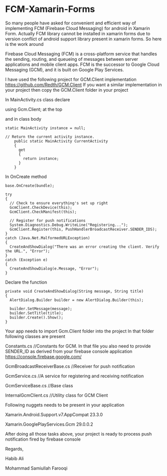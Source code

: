# FCM-Xamarin-Forms
So many people have asked for convenient and efficient way of implementing FCM (Firebase Cloud Messaging) for android in Xamarin Form. Actually FCM library cannot be installed in xamarin forms due to version conflict of android support library present in xamarin forms. So here is the work around

Firebase Cloud Messaging (FCM) is a cross-platform service that handles the sending, routing, and queueing of messages between server applications and mobile client apps. FCM is the successor to Google Cloud Messaging (GCM), and it is built on Google Play Services.

I have used the following project for GCM.Client implementation https://github.com/Redth/GCM.Client
If you want a similar implementation in your project then copy the GCM.Client folder in your project

In MainActivity.cs class declare

using Gcm.Client; at the top

and in class body

    static MainActivity instance = null;

    // Return the current activity instance.
        public static MainActivity CurrentActivity
        {
          get
          {
            return instance;
          }
        }
In OnCreate method

    base.OnCreate(bundle);

    try
    {
      // Check to ensure everything's set up right
      GcmClient.CheckDevice(this);
      GcmClient.CheckManifest(this);

      // Register for push notifications
      System.Diagnostics.Debug.WriteLine("Registering...");
      GcmClient.Register(this, PushHandlerBroadcastReceiver.SENDER_IDS);
    }
    catch (Java.Net.MalformedURLException)
    {
      CreateAndShowDialog("There was an error creating the client. Verify the URL.", "Error");
    }
    catch (Exception e)
    {
      CreateAndShowDialog(e.Message, "Error");
    }
Declare the function

    private void CreateAndShowDialog(String message, String title)
    {
      AlertDialog.Builder builder = new AlertDialog.Builder(this);

      builder.SetMessage(message);
      builder.SetTitle(title);
      builder.Create().Show();
    }

Your app needs to import Gcm.Client folder into the project
In that folder following classes are present

Constants.cs //Constants for GCM. In that file you also need to provide SENDER_ID as derived from your firebase console application
https://console.firebase.google.com/

GcmBroadcastReceiverBase.cs //Receiver for push notification

GcmService.cs //A service for registering and receiving notification

GcmServiceBase.cs //Base class

InternalGcmClient.cs //Utility class for GCM Client

Following nuggets needs to be present in your application

Xamarin.Android.Support.v7.AppCompat 23.3.0

Xamarin.GooglePlayServices.Gcm 29.0.0.2

After doing all those tasks above, your project is ready to process push notification fired by firebase console

Regards,

Habib Ali

Mohammad Samiullah Farooqi

